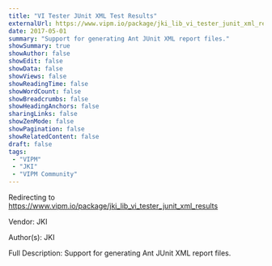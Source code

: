 ```yaml
---
title: "VI Tester JUnit XML Test Results"
externalUrl: https://www.vipm.io/package/jki_lib_vi_tester_junit_xml_results
date: 2017-05-01
summary: "Support for generating Ant JUnit XML report files."
showSummary: true
showAuthor: false
showEdit: false
showData: false
showViews: false
showReadingTime: false
showWordCount: false
showBreadcrumbs: false
showHeadingAnchors: false
sharingLinks: false
showZenMode: false
showPagination: false
showRelatedContent: false
draft: false
tags:
 - "VIPM"
 - "JKI"
 - "VIPM Community"
---
```


Redirecting to https://www.vipm.io/package/jki_lib_vi_tester_junit_xml_results

Vendor: JKI

Author(s): JKI
 
Full Description:
Support for generating Ant JUnit XML report files.